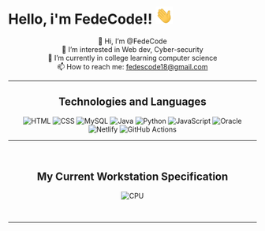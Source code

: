 
# Hello, i'm FedeCode!! <img src="./wave.gif" width="35px" height= "35px">

<div align = center>

 👋 Hi, I’m @FedeCode</br>
 👀 I’m interested in Web dev, Cyber-security</br>
 🌱 I’m currently in college learning computer science</br>
 📫 How to reach me: fedescode18@gmail.com</br>
</div>

-------------------------------------------------------------------------------------------------------------------------------------------------------
<h2 align="center">
Technologies and Languages</h2>

<div align="center">
  

![HTML](https://img.shields.io/badge/Html-F7DF1E?style=flat-square&logo=HTML5&logoColor=black)
![CSS](https://img.shields.io/badge/CSS-F7DF1E?style=flat-square&logo=CSS3&logoColor=black)
![MySQL](https://img.shields.io/badge/MySQL-00000F?style=flat-square&logo=mysql&logoColor=white)
![Java](https://img.shields.io/badge/-Java-007396?style=flat-square&logo=java)
![Python](https://img.shields.io/badge/Python-14354C?style=flat-square&logo=python&logoColor=white)
![JavaScript](https://img.shields.io/badge/JavaScript-F7DF1E?style=flat-square&logo=javascript&logoColor=black)
![Oracle](https://img.shields.io/badge/Oracle-F80000?style=flat-square&logo=oracle&logoColor=white)
![Netlify](https://img.shields.io/badge/Netlify-00C7B7?style=flat-square&logo=netlify&logoColor=white)
![GitHub Actions](https://img.shields.io/badge/GitHub_Actions-2088FF?style=flat-square&logo=github-actions&logoColor=white)

</div>

-------------------------------------------------------------------------------------------------------------------------------------------------------
<br>

<h2 align="center">
My Current Workstation Specification </h2>

<div align="center">
	

![CPU](https://img.shields.io/badge/ASUS-2088FF?style=flat-square&logo=ASUS&logoColor=black&logoSize=44)
<br> 

</div>

<br>

-------------------------------------------------------------------------------------------------------------------------------------------------------
<!--
<div align="center">

<h2>Connect with me!</h2>
 
[<img src="https://img.shields.io/badge/linkedin-%230077B5.svg?&style=for-the-badge&logo=linkedin&logoColor=white" />](https://www.linkedin.com/in/federico-suarez
) 
/*
<div align="center">

![FedeSCode wakatime stats](https://github-readme-stats.vercel.app/api/wakatime?username=FedeCode&layout=compact&theme=synthwave&v=2)

</div>

<br>-->

<!---
FedeSCode/FedeSCode is a ✨ special ✨ repository because its `README.md` (this file) appears on your GitHub profile.
You can click the Preview link to take a look at your changes.
--->
